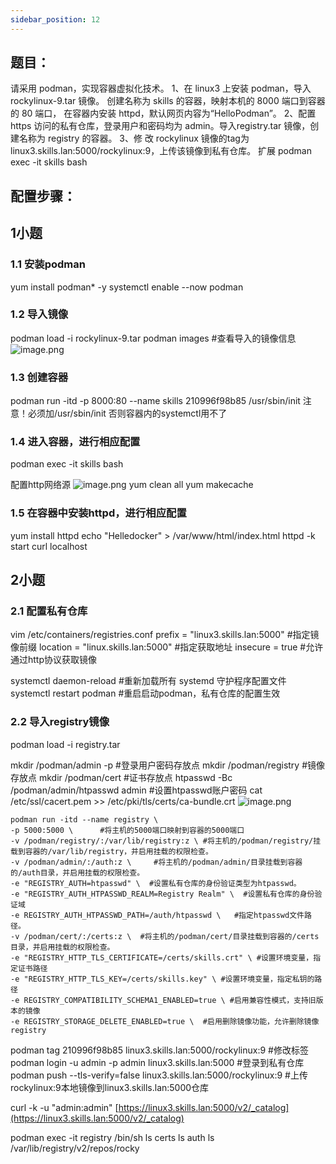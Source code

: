 ```yaml
---
sidebar_position: 12
---
```


## **题目：**
请采用 podman，实现容器虚拟化技术。 
1、在 linux3 上安装 podman，导入 rockylinux-9.tar 镜像。 创建名称为 skills 的容器，映射本机的 8000 端口到容器的 80 端口， 在容器内安装 httpd，默认网页内容为“HelloPodman”。 
2、配置 https 访问的私有仓库，登录用户和密码均为 admin。导入registry.tar 镜像，创建名称为 registry 的容器。 
3、修 改 rockylinux 镜像的tag为linux3.skills.lan:5000/rockylinux:9，上传该镜像到私有仓库。
扩展
podman exec -it skills bash

## 配置步骤：
## 1小题
### 1.1 安装podman
yum install podman* -y
systemctl enable --now podman
### 1.2 导入镜像
podman load -i rockylinux-9.tar
podman images  #查看导入的镜像信息
![image.png](https://cdn.nlark.com/yuque/0/2024/png/33622884/1706090679574-18dfe548-3992-4aee-9f9a-92f29b52ba03.png#averageHue=%23320c26&clientId=u0c7e01e1-0e05-4&from=paste&height=80&id=vkvyA&originHeight=80&originWidth=736&originalType=binary&ratio=1&rotation=0&showTitle=false&size=26386&status=done&style=none&taskId=u7353ca89-cf49-47c0-ac9c-eb1d128d100&title=&width=736)
### 1.3 创建容器
podman run -itd -p 8000:80 --name skills 210996f98b85 /usr/sbin/init
注意！必须加/usr/sbin/init 否则容器内的systemctl用不了
### 1.4 进入容器，进行相应配置
podman exec -it skills bash 

配置http网络源
![image.png](https://cdn.nlark.com/yuque/0/2024/png/33622884/1706090538417-fd36d7c5-07fb-474e-82b1-7d469399fbd7.png#averageHue=%23310b25&clientId=u0c7e01e1-0e05-4&from=paste&height=242&id=u59562248&originHeight=242&originWidth=568&originalType=binary&ratio=1&rotation=0&showTitle=false&size=33901&status=done&style=none&taskId=ub4553832-57ae-4e19-b5c9-2f2e54c3f38&title=&width=568)
yum clean all 
yum makecache
### 1.5 在容器中安装httpd，进行相应配置
yum install httpd
echo "Helledocker" > /var/www/html/index.html
httpd -k start
curl localhost

## 2小题
### 2.1 配置私有仓库
vim /etc/containers/registries.conf
prefix = "linux3.skills.lan:5000"  #指定镜像前缀
location = "linux.skills.lan:5000" #指定获取地址
insecure = true #允许通过http协议获取镜像

systemctl daemon-reload    #重新加载所有 systemd 守护程序配置文件
systemctl restart podman    #重启启动podman，私有仓库的配置生效
### 2.2 导入registry镜像
podman load -i registry.tar


mkdir /podman/admin -p    #登录用户密码存放点
mkdir /podman/registry      #镜像存放点
mkdir /podman/cert	     #证书存放点
htpasswd -Bc /podman/admin/htpasswd admin	#设置htpasswd账户密码
cat /etc/ssl/cacert.pem >> /etc/pki/tls/certs/ca-bundle.crt
![image.png](https://cdn.nlark.com/yuque/0/2024/png/33622884/1706188454651-18a2c4b0-5e91-4667-b5d3-a6535f3e1479.png#averageHue=%23310b25&clientId=u64221790-2036-4&from=paste&height=107&id=u9ec7caab&originHeight=107&originWidth=747&originalType=binary&ratio=1&rotation=0&showTitle=false&size=28754&status=done&style=none&taskId=ub3a5a635-fb09-4ae3-91d5-1237b63d496&title=&width=747)

```
podman run -itd --name registry \
-p 5000:5000 \      #将主机的5000端口映射到容器的5000端口
-v /podman/registry/:/var/lib/registry:z \ #将主机的/podman/registry/挂载到容器的/var/lib/registry，并启用挂载的权限检查。
-v /podman/admin/:/auth:z \		#将主机的/podman/admin/目录挂载到容器的/auth目录，并启用挂载的权限检查。
-e "REGISTRY_AUTH=htpasswd" \  #设置私有仓库的身份验证类型为htpasswd。
-e "REGISTRY_AUTH_HTPASSWD_REALM=Registry Realm" \	#设置私有仓库的身份验证域
-e REGISTRY_AUTH_HTPASSWD_PATH=/auth/htpasswd \   #指定htpasswd文件路径。
-v /podman/cert/:/certs:z \  #将主机的/podman/cert/目录挂载到容器的/certs目录，并启用挂载的权限检查。
-e "REGISTRY_HTTP_TLS_CERTIFICATE=/certs/skills.crt" \ #设置环境变量，指定证书路径
-e "REGISTRY_HTTP_TLS_KEY=/certs/skills.key" \ #设置环境变量，指定私钥的路径
-e REGISTRY_COMPATIBILITY_SCHEMA1_ENABLED=true \ #启用兼容性模式，支持旧版本的镜像
-e REGISTRY_STORAGE_DELETE_ENABLED=true \  #启用删除镜像功能，允许删除镜像
registry
```
podman tag 210996f98b85 linux3.skills.lan:5000/rockylinux:9  #修改标签
podman login -u admin -p admin linux3.skills.lan:5000            #登录到私有仓库
podman push --tls-verify=false linux3.skills.lan:5000/rockylinux:9 #上传  rockylinux:9本地镜像到linux3.skills.lan:5000仓库

curl -k -u "admin:admin" [https://linux3.skills.lan:5000/v2/_catalog](https://linux3.skills.lan:5000/v2/_catalog)

podman exec -it registry /bin/sh
ls certs
ls auth
ls /var/lib/registry/v2/repos/rocky



